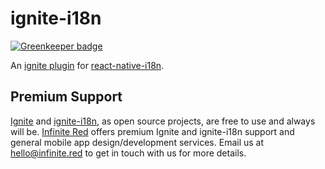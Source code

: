 # ignite-i18n

[![Greenkeeper badge](https://badges.greenkeeper.io/infinitered/ignite-i18n.svg)](https://greenkeeper.io/)

An [ignite plugin](https://github.com/infinitered/ignite) for [react-native-i18n](https://github.com/AlexanderZaytsev/react-native-i18n).

## Premium Support

[Ignite](https://infinite.red/ignite) and [ignite-i18n](https://github.com/infinitered/ignite-i18n), as open source projects, are free to use and always will be. [Infinite Red](https://infinite.red/) offers premium Ignite and ignite-i18n support and general mobile app design/development services. Email us at [hello@infinite.red](mailto:hello@infinite.red) to get in touch with us for more details.

